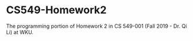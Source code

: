 # CS549-Homework2
The programming portion of Homework 2 in CS 549-001 (Fall 2019 - Dr. Qi Li) at WKU.
